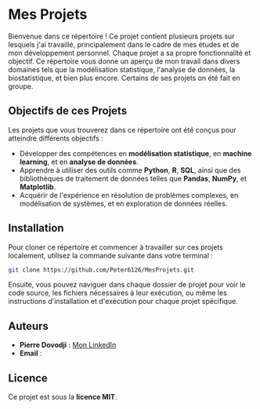 
# Mes Projets

Bienvenue dans ce répertoire ! Ce projet contient plusieurs projets sur lesquels j'ai travaillé, principalement dans le cadre de mes études et de mon développement personnel. Chaque projet a sa propre fonctionnalité et objectif. Ce répertoire vous donne un aperçu de mon travail dans divers domaines tels que la modélisation statistique, l'analyse de données, la biostatistique, et bien plus encore. Certains de ses projets on été fait en groupe.

## Objectifs de ces Projets

Les projets que vous trouverez dans ce répertoire ont été conçus pour atteindre différents objectifs :
- Développer des compétences en **modélisation statistique**, en **machine learning**, et en **analyse de données**.
- Apprendre à utiliser des outils comme **Python**, **R**, **SQL**, ainsi que des bibliothèques de traitement de données telles que **Pandas**, **NumPy**, et **Matplotlib**.
- Acquérir de l'expérience en résolution de problèmes complexes, en modélisation de systèmes, et en exploration de données réelles.

## Installation

Pour cloner ce répertoire et commencer à travailler sur ces projets localement, utilisez la commande suivante dans votre terminal :

```bash
git clone https://github.com/Peter6126/MesProjets.git
```

Ensuite, vous pouvez naviguer dans chaque dossier de projet pour voir le code source, les fichiers nécessaires à leur exécution, ou même les instructions d'installation et d'exécution pour chaque projet spécifique.

## Auteurs

- **Pierre Dovodji** : [Mon LinkedIn](https://www.linkedin.com/in/pierre-dovodji-52535222a)  
- **Email** : [](mailto:@gmail.com)

## Licence

Ce projet est sous la **licence MIT**.
